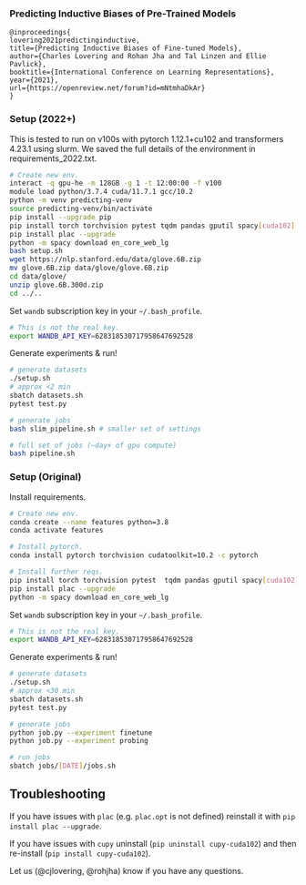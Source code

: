 ### Predicting Inductive Biases of Pre-Trained Models

```
@inproceedings{
lovering2021predictinginductive,
title={Predicting Inductive Biases of Fine-tuned Models},
author={Charles Lovering and Rohan Jha and Tal Linzen and Ellie Pavlick},
booktitle={International Conference on Learning Representations},
year={2021},
url={https://openreview.net/forum?id=mNtmhaDkAr}
}
```

### Setup (2022+)

This is tested to run on v100s with pytorch 1.12.1+cu102 and transformers 4.23.1 using slurm. We saved the full details of the environment in requirements_2022.txt.


```bash
# Create new env.
interact -q gpu-he -m 128GB -g 1 -t 12:00:00 -f v100
module load python/3.7.4 cuda/11.7.1 gcc/10.2
python -m venv predicting-venv
source predicting-venv/bin/activate
pip install --upgrade pip
pip install torch torchvision pytest tqdm pandas gputil spacy[cuda102] transformers pytorch_lightning  pyinflect sklearn wandb nltk plac torchmetrics sentencepiece
pip install plac --upgrade
python -m spacy download en_core_web_lg
bash setup.sh
wget https://nlp.stanford.edu/data/glove.6B.zip
mv glove.6B.zip data/glove/glove.6B.zip 
cd data/glove/
unzip glove.6B.300d.zip
cd ../..
```

Set `wandb` subscription key in your `~/.bash_profile`.

```bash
# This is not the real key.
export WANDB_API_KEY=628318530717958647692528
```

Generate experiments & run!

```bash
# generate datasets
./setup.sh
# approx <2 min
sbatch datasets.sh
pytest test.py

# generate jobs
bash slim_pipeline.sh # smaller set of settings

# full set of jobs (~day+ of gpu compute)
bash pipeline.sh
```


### Setup (Original)

Install requirements.

```bash
# Create new env.
conda create --name features python=3.8
conda activate features

# Install pytorch.
conda install pytorch torchvision cudatoolkit=10.2 -c pytorch

# Install further reqs.
pip install torch torchvision pytest  tqdm pandas gputil spacy[cuda102] transformers pytorch_lightning  pyinflect sklearn wandb nltk plac
pip install plac --upgrade
python -m spacy download en_core_web_lg
```

Set `wandb` subscription key in your `~/.bash_profile`.

```bash
# This is not the real key.
export WANDB_API_KEY=628318530717958647692528
```

Generate experiments & run!

```bash
# generate datasets
./setup.sh
# approx <30 min
sbatch datasets.sh
pytest test.py

# generate jobs
python job.py --experiment finetune
python job.py --experiment probing

# run jobs
sbatch jobs/[DATE]/jobs.sh
```

## Troubleshooting

If you have issues with `plac` (e.g. `plac.opt` is not defined) reinstall it with `pip install plac --upgrade`.

If you have issues with `cupy` uninstall (`pip uninstall cupy-cuda102`) and then re-install (`pip install cupy-cuda102`). 

Let us (@cjlovering, @rohjha) know if you have any questions.
